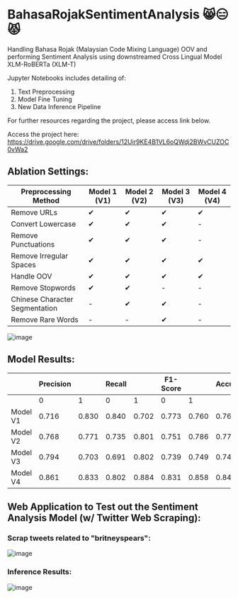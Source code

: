# BahasaRojakSentimentAnalysis 😸😑😾

Handling Bahasa Rojak (Malaysian Code Mixing Language) OOV and performing Sentiment Analysis using downstreamed Cross Lingual Model XLM-RoBERTa (XLM-T) 

Jupyter Notebooks includes detailing of: 
1. Text Preprocessing
2. Model Fine Tuning
3. New Data Inference Pipeline 

For further resources regarding the project, please access link below.

Access the project here: https://drive.google.com/drive/folders/12Uir9KE4B1VL6oQWdj2BWvCUZOC0vWa2

## Ablation Settings:<br> 
| Preprocessing Method      | Model 1 (V1) | Model 2 (V2) | Model 3 (V3) | Model 4 (V4) |
|---------------------------|--------------|--------------|--------------|--------------|
| Remove URLs               | ✔            | ✔            | ✔            | ✔            |
| Convert Lowercase         | ✔            | ✔            | ✔            | -            |
| Remove Punctuations       | ✔            | ✔            | ✔            | -            |
| Remove Irregular Spaces   | ✔            | ✔            | ✔            | ✔            |
| Handle OOV                | ✔            | ✔            | ✔            | ✔            |
| Remove Stopwords          | ✔            | ✔            | -            | -            |
| Chinese Character Segmentation | -      | ✔            | ✔            | -            |
| Remove Rare Words         | -            | -            | ✔            | -            |

![image](https://github.com/Bernardbyy/BahasaRojakSentimentAnalysis/assets/75737130/58bd9cd0-1aa5-448e-a97f-a584aa348bdc)

## Model Results:<br>
|           | Precision |      | Recall |      | F1-Score |      | Accuracy |
|-----------|-----------|------|--------|------|----------|------|----------|
|           | 0         | 1    | 0      | 1    | 0        | 1    |          |
| Model V1  | 0.716     | 0.830| 0.840  | 0.702| 0.773    | 0.760| 0.767    |
| Model V2  | 0.768     | 0.771| 0.735  | 0.801| 0.751    | 0.786| 0.770    |
| Model V3  | 0.794     | 0.703| 0.691  | 0.802| 0.739    | 0.749| 0.744    |
| Model V4  | 0.861     | 0.833| 0.802  | 0.884| 0.831    | 0.858| 0.845    |

## Web Application to Test out the Sentiment Analysis Model (w/ Twitter Web Scraping):<br>
### Scrap tweets related to "britneyspears":<br>
![image](https://github.com/Bernardbyy/BahasaRojakSentimentAnalysis/assets/75737130/aaf773ea-a43f-428c-a3b3-c86804748508)

### Inference Results:<br>
![image](https://github.com/Bernardbyy/BahasaRojakSentimentAnalysis/assets/75737130/7a4712e1-0891-4fa4-ba13-41b9f434069c)


